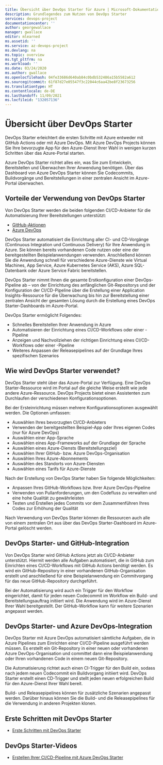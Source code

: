 ```yaml
---
title: Übersicht über DevOps Starter für Azure | Microsoft-Dokumentation
description: Grundlegendes zum Nutzen von DevOps Starter
services: devops-project
documentationcenter: ''
author: georgewallace
manager: gwallace
editor: mlearned
ms.assetid: ''
ms.service: az-devops-project
ms.devlang: na
ms.topic: overview
ms.tgt_pltfrm: na
ms.workload: ''
ms.date: 03/24/2020
ms.author: gwallace
ms.openlocfilehash: 04fe33686d640ab84c0bdb532486a15b5582a612
ms.sourcegitcommit: 61f87d27e05547f3c22044c6aa42be8f23673256
ms.translationtype: HT
ms.contentlocale: de-DE
ms.lasthandoff: 11/09/2021
ms.locfileid: "132057136"
---
```

# <a name="overview-of-devops-starter"></a>Übersicht über DevOps Starter

 DevOps Starter erleichtert die ersten Schritte mit Azure entweder mit GitHub Actions oder mit Azure DevOps. Mit Azure DevOps Projects können Sie Ihre bevorzugte App für den Azure-Dienst Ihrer Wahl in wenigen kurzen Schritten über das Azure-Portal starten. 

 Azure DevOps Starter richtet alles ein, was Sie zum Entwickeln, Bereitstellen und Überwachen Ihrer Anwendung benötigen. Über das Dashboard von Azure DevOps Starter können Sie Codecommits, Buildvorgänge und Bereitstellungen in einer zentralen Ansicht im Azure-Portal überwachen.

## <a name="advantages-of-using-devops-starter"></a>Vorteile der Verwendung von DevOps Starter

  Von DevOps Starter werden die beiden folgenden CI/CD-Anbieter für die Automatisierung Ihrer Bereitstellungen unterstützt:
  * [GitHub-Aktionen](https://github.com/features/actions)
  * [Azure DevOps](https://azure.microsoft.com/services/devops)

  DevOps Starter automatisiert die Einrichtung aller CI- und CD-Vorgänge (Continuous Integration und Continuous Delivery) für Ihre Anwendung in Azure.  Sie können bereits vorhandenen Code nutzen oder eine der bereitgestellten Beispielanwendungen verwenden. Anschließend können Sie die Anwendung schnell für verschiedene Azure-Dienste wie Virtual Machines, App Service, Azure Kubernetes Service (AKS), Azure SQL-Datenbank oder Azure Service Fabric bereitstellen.  

  DevOps Starter nimmt Ihnen die gesamte Erstkonfiguration einer DevOps-Pipeline ab – von der Einrichtung des anfänglichen Git-Repositorys und der Konfiguration der CI/CD-Pipeline über die Erstellung einer Application Insights-Ressource für die Überwachung bis hin zur Bereitstellung einer zentralen Ansicht der gesamten Lösung durch die Erstellung eines DevOps Starter-Dashboards im Azure-Portal.

DevOps Starter ermöglicht Folgendes:

* Schnelles Bereitstellen Ihrer Anwendung in Azure
* Automatisieren der Einrichtung eines CI/CD-Workflows oder einer -Pipeline
* Anzeigen und Nachvollziehen der richtigen Einrichtung eines CI/CD-Workflows oder einer -Pipeline
* Weiteres Anpassen der Releasepipelines auf der Grundlage Ihres spezifischen Szenarios

## <a name="how-to-use-devops-starter"></a>Wie wird DevOps Starter verwendet?

  DevOps Starter steht über das Azure-Portal zur Verfügung. Eine DevOps Starter-Ressource wird im Portal auf die gleiche Weise erstellt wie jede andere Azure-Ressource. DevOps Projects bietet einen Assistenten zum Durchlaufen der verschiedenen Konfigurationsoptionen.  

Bei der Ersteinrichtung müssen mehrere Konfigurationsoptionen ausgewählt werden. Die Optionen umfassen:

* Auswählen Ihres bevorzugten CI/CD-Anbieters
* Verwenden der bereitgestellten Beispiel-App oder Ihres eigenen Codes (nur für Azure DevOps)
* Auswählen einer App-Sprache
* Auswählen eines App-Frameworks auf der Grundlage der Sprache
* Auswählen eines Azure-Diensts (Bereitstellungsziel)
* Auswählen Ihrer GitHub- bzw. Azure DevOps-Organisation
* Auswählen Ihres Azure-Abonnements
* Auswählen des Standorts von Azure-Diensten
* Auswählen eines Tarifs für Azure-Dienste

Nach der Erstellung von DevOps Starter haben Sie folgende Möglichkeiten:

* Anpassen Ihres GitHub-Workflows bzw. Ihrer Azure DevOps-Pipeline
* Verwenden von Pullanforderungen, um den Codefluss zu verwalten und eine hohe Qualität zu gewährleisten
* Testen und Erstellen jedes Commits vor dem Zusammenführen Ihres Codes zur Erhöhung der Qualität

Nach Verwendung von DevOps Starter können die Ressourcen auch alle von einem zentralen Ort aus über das DevOps Starter-Dashboard im Azure-Portal gelöscht werden.

## <a name="devops-starter-and-github-integration"></a>DevOps Starter- und GitHub-Integration

Von DevOps Starter wird GitHub Actions jetzt als CI/CD-Anbieter unterstützt. Hiermit werden alle Aufgaben automatisiert, die in GitHub zum Einrichten eines CI/CD-Workflows mit GitHub Actions benötigt werden. Es wird ein GitHub-Repository in einer vorhandenen GitHub-Organisation erstellt und anschließend für eine Beispielanwendung ein Commitvorgang für das neue GitHub-Repository durchgeführt.  

Bei der Automatisierung wird auch ein Trigger für den Workflow eingerichtet, damit für jeden neuen Codecommit im Workflow ein Build- und Bereitstellungsauftrag initiiert wird. Die Anwendung wird im Azure-Dienst Ihrer Wahl bereitgestellt. Der GitHub-Workflow kann für weitere Szenarien angepasst werden. 

## <a name="devops-starter-and-azure-devops-integration"></a>DevOps Starter- und Azure DevOps-Integration

DevOps Starter mit Azure DevOps automatisiert sämtliche Aufgaben, die in Azure Pipelines zum Einrichten einer CI/CD-Pipeline ausgeführt werden müssen. Es erstellt ein Git-Repository in einer neuen oder vorhandenen Azure DevOps-Organisation und committet dann eine Beispielanwendung oder Ihren vorhandenen Code in einem neuen Git-Repository.  

Die Automatisierung richtet auch einen CI-Trigger für den Build ein, sodass nach jedem neuen Codecommit ein Buildvorgang initiiert wird. DevOps Starter erstellt einen CD-Trigger und stellt jeden neuen erfolgreichen Build für den Azure-Dienst Ihrer Wahl bereit.  

Build- und Releasepipelines können für zusätzliche Szenarien angepasst werden. Darüber hinaus können Sie die Build- und die Releasepipelines für die Verwendung in anderen Projekten klonen.

## <a name="getting-started-with-devops-starter"></a>Erste Schritten mit DevOps Starter

* [Erste Schritten mit DevOps Starter](./azure-devops-project-github.md)

##  <a name="devops-starter-videos"></a>DevOps Starter-Videos

* [Erstellen Ihrer CI/CD-Pipeline mit Azure DevOps Starter](https://www.youtube.com/watch?v=NuYDAs3kNV8)
